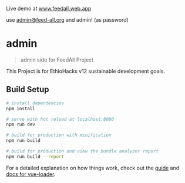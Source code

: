 Live demo at www.feedall.web.app     

use admin@feed-all.org and admin! (as password)
# admin

> admin side for FeedAll Project

This Project is for EthioHacks v12 sustainable development goals.

## Build Setup

``` bash
# install dependencies
npm install

# serve with hot reload at localhost:8080
npm run dev

# build for production with minification
npm run build

# build for production and view the bundle analyzer report
npm run build --report
```

For a detailed explanation on how things work, check out the [guide](http://vuejs-templates.github.io/webpack/) and [docs for vue-loader](http://vuejs.github.io/vue-loader).
